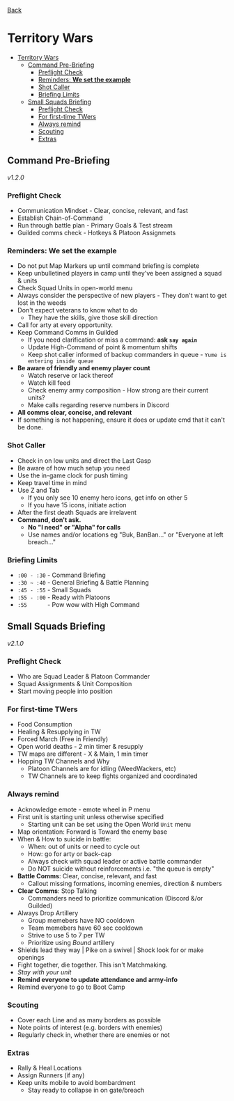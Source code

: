 [Back](./index.md)

# Territory Wars

- [Territory Wars](#territory-wars)
  - [Command Pre-Briefing](#command-pre-briefing)
    - [Preflight Check](#preflight-check)
    - [Reminders: **We set the example**](#reminders-we-set-the-example)
    - [Shot Caller](#shot-caller)
    - [Briefing Limits](#briefing-limits)
  - [Small Squads Briefing](#small-squads-briefing)
    - [Preflight Check](#preflight-check-1)
    - [For first-time TWers](#for-first-time-twers)
    - [Always remind](#always-remind)
    - [Scouting](#scouting)
    - [Extras](#extras)


## Command Pre-Briefing 
*v1.2.0*

### Preflight Check
- Communication Mindset - Clear, concise, relevant, and fast
- Establish Chain-of-Command
- Run through battle plan - Primary Goals & Test stream
- Guilded comms check - Hotkeys & Platoon Assignmets

### Reminders: **We set the example**
- Do not put Map Markers up until command briefing is complete
- Keep unbulletined players in camp until they've been assigned a squad & units
- Check Squad Units in open-world menu
- Always consider the perspective of new players - They don't want to get lost in the weeds
- Don't expect veterans to know what to do
  - They have the skills, give those skill direction
- Call for arty at every opportunity.
- Keep Command Comms in Guilded
  - If you need clarification or miss a command: **ask `say again`**
  - Update High-Command of point & momentum shifts
  - Keep shot caller informed of backup commanders in queue - `Yume is entering inside queue`
- **Be aware of friendly and enemy player count**
  - Watch reserve or lack thereof
  - Watch kill feed
  - Check enemy army composition - How strong are their current units?
  - Make calls regarding reserve numbers in Discord
- **All comms clear, concise, and relevant**
- If something is not happening, ensure it does or update cmd that it can't be done.

### Shot Caller
- Check in on low units and direct the Last Gasp
- Be aware of how much setup you need
- Use the in-game clock for push timing
- Keep travel time in mind
- Use Z and Tab
  - If you only see 10 enemy hero icons, get info on other 5
  - If you have 15 icons, initiate action
- After the first death Squads are irrelavent
- **Command, don't ask.**
  - **No "I need" or "Alpha" for calls**
  - Use names and/or locations eg "Buk, BanBan..." or "Everyone at left breach..."

### Briefing Limits
- `:00 - :30` - Command Briefing
- `:30 ~ :40` - General Briefing & Battle Planning
- `:45 - :55` - Small Squads
- `:55 - :00` - Ready with Platoons
- `:55      ` - Pow wow with High Command


## Small Squads Briefing 
*v2.1.0*

### Preflight Check
- Who are Squad Leader & Platoon Commander
- Squad Assignments & Unit Composition
- Start moving people into position

### For first-time TWers
- Food Consumption
- Healing & Resupplying in TW
- Forced March (Free in Friendly)
- Open world deaths - 2 min timer & resupply
- TW maps are different - X & Main, 1 min timer
- Hopping TW Channels and Why
  - Platoon Channels are for idling (WeedWackers, etc)
  - TW Channels are to keep fights organized and coordinated

### Always remind
- Acknowledge emote - emote wheel in P menu
- First unit is starting unit unless otherwise specified
  - Starting unit can be set using the Open World `Unit` menu
- Map orientation: Forward is Toward the enemy base
- When & How to suicide in battle:
    - When: out of units or need to cycle out
    - How: go for arty or back-cap
    - Always check with squad leader or active battle commander
    - Do NOT suicide without reinforcements i.e. "the queue is empty"
- **Battle Comms**: Clear, concise, relevant, and fast
  - Callout missing formations, incoming enemies, direction *&* numbers
- **Clear Comms**: Stop Talking
  - Commanders need to prioritize communication (Discord &/or Guilded)
- Always Drop Artillery
  - Group memebers have NO cooldown
  - Team memebers have 60 sec cooldown
  - Strive to use 5 to 7 per TW
  - Prioritize using *Bound* artillery
- Shields lead they way \| Pike on a swivel \| Shock look for or make openings
- Fight together, die together. This isn't Matchmaking.
- *Stay with your unit*
- **Remind everyone to update ⁠attendance and ⁠army-info**
- Remind everyone to go to Boot Camp

### Scouting
- Cover each Line and as many borders as possible
- Note points of interest (e.g. borders with enemies)
- Regularly check in, whether there are enemies or not

### Extras
- Rally & Heal Locations
- Assign Runners (if any)
- Keep units mobile to avoid bombardment
  - Stay ready to collapse in on gate/breach